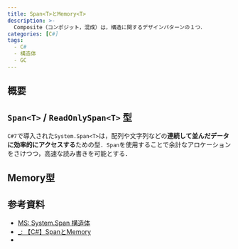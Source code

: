 ```yaml
---
title: Span<T>とMemory<T>
description: >-
  Composite（コンポジット，混成）は，構造に関するデザインパターンの１つ．
categories: [C#]
tags:
  - C#
  - 構造体
  - GC
---
```


## 概要

## `Span<T>` / `ReadOnlySpan<T>` 型

`C#7`で導入された`System.Span<T>`は，配列や文字列などの**連続して並んだデータに効率的にアクセスする**ための型．`Span`を使用することで余計なアロケーションをさけつつ，高速な読み書きを可能とする．

## Memory型


## 参考資料
- [MS: System.Span<T> 構造体](https://learn.microsoft.com/ja-jp/dotnet/fundamentals/runtime-libraries/system-span%7Bt%7D )
- [_: 【C#】Span<T>とMemory<T>](https://annulusgames.com/blog/span-and-memory/)
- 

<!-- リンク -->

[Span<T> 構造体]: https://learn.microsoft.com/ja-jp/dotnet/api/system.span-1?view=net-8.0
[ReadOnlySpan<T> 構造体]: https://learn.microsoft.com/ja-jp/dotnet/api/system.readonlyspan-1?view=net-8.0